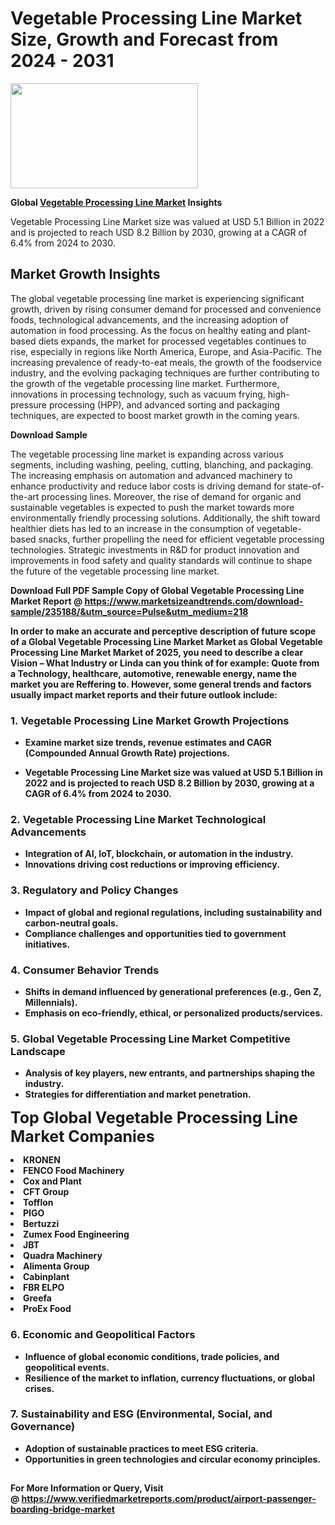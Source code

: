 <H1>Vegetable Processing Line Market Size, Growth and Forecast from 2024 - 2031</H1><img class="aligncenter size-medium wp-image-584254" src="https://thirdeyenews.in/wp-content/uploads/2024/09/Global-Market-Research-300x168.jpeg" alt="" width="300" height="168" /><p><strong>Global&nbsp;<a href="https://www.marketsizeandtrends.com/download-sample/235188/&amp;utm_source=Pulse&amp;utm_medium=218">Vegetable Processing Line Market</a> Insights</strong></p><p>Vegetable Processing Line Market size was valued at USD 5.1 Billion in 2022 and is projected to reach USD 8.2 Billion by 2030, growing at a CAGR of 6.4% from 2024 to 2030.</p><p><h2>Market Growth Insights</h2> <p>The global vegetable processing line market is experiencing significant growth, driven by rising consumer demand for processed and convenience foods, technological advancements, and the increasing adoption of automation in food processing. As the focus on healthy eating and plant-based diets expands, the market for processed vegetables continues to rise, especially in regions like North America, Europe, and Asia-Pacific. The increasing prevalence of ready-to-eat meals, the growth of the foodservice industry, and the evolving packaging techniques are further contributing to the growth of the vegetable processing line market. Furthermore, innovations in processing technology, such as vacuum frying, high-pressure processing (HPP), and advanced sorting and packaging techniques, are expected to boost market growth in the coming years.</p> <p><strong>Download Sample</strong></p> <p>The vegetable processing line market is expanding across various segments, including washing, peeling, cutting, blanching, and packaging. The increasing emphasis on automation and advanced machinery to enhance productivity and reduce labor costs is driving demand for state-of-the-art processing lines. Moreover, the rise of demand for organic and sustainable vegetables is expected to push the market towards more environmentally friendly processing solutions. Additionally, the shift toward healthier diets has led to an increase in the consumption of vegetable-based snacks, further propelling the need for efficient vegetable processing technologies. Strategic investments in R&D for product innovation and improvements in food safety and quality standards will continue to shape the future of the vegetable processing line market.</p> <p><strong></p><p><span class=""><strong>Download Full PDF Sample Copy of Global Vegetable Processing Line Market Report</strong> @ <a href="https://www.marketsizeandtrends.com/download-sample/235188/&amp;utm_source=Pulse&amp;utm_medium=218" target="_blank">https://www.marketsizeandtrends.com/download-sample/235188/&amp;utm_source=Pulse&amp;utm_medium=218</a></span></p><p>In order to make an accurate and perceptive description of future scope of a Global&nbsp;Vegetable Processing Line Market Market as Global&nbsp;Vegetable Processing Line Market Market of 2025, you need to describe a clear Vision &ndash; What Industry or Linda can you think of for example: Quote from a Technology, healthcare, automotive, renewable energy, name the market you are Reffering to. However, some general trends and factors usually impact market reports and their future outlook include:</p><h3>1.&nbsp;<strong>Vegetable Processing Line Market Growth Projections</strong></h3><ul><li>Examine market size trends, revenue estimates and CAGR (Compounded Annual Growth Rate) projections.</li><li><p>Vegetable Processing Line Market size was valued at USD 5.1 Billion in 2022 and is projected to reach USD 8.2 Billion by 2030, growing at a CAGR of 6.4% from 2024 to 2030.</p></li></ul><h3>2.&nbsp;<strong>Vegetable Processing Line Market Technological Advancements</strong></h3><ul><li>Integration of AI, IoT, blockchain, or automation in the industry.</li><li>Innovations driving cost reductions or improving efficiency.</li></ul><h3>3.&nbsp;<strong>Regulatory and Policy Changes</strong></h3><ul><li>Impact of global and regional regulations, including sustainability and carbon-neutral goals.</li><li>Compliance challenges and opportunities tied to government initiatives.</li></ul><h3>4.&nbsp;<strong>Consumer Behavior Trends</strong></h3><ul><li>Shifts in demand influenced by generational preferences (e.g., Gen Z, Millennials).</li><li>Emphasis on eco-friendly, ethical, or personalized products/services.</li></ul><h3>5.&nbsp;<strong>Global Vegetable Processing Line Market Competitive Landscape</strong></h3><ul><li>Analysis of key players, new entrants, and partnerships shaping the industry.</li><li>Strategies for differentiation and market penetration.</li></ul><p data-pm-slice="1 1 []"><span style="color: inherit; font-family: inherit; font-size: 25px;">Top Global Vegetable Processing Line Market Companies</span></p><div class="" data-test-id=""><p><li>KRONEN</li><li> FENCO Food Machinery</li><li> Cox and Plant</li><li> CFT Group</li><li> Tofflon</li><li> PIGO</li><li> Bertuzzi</li><li> Zumex Food Engineering</li><li> JBT</li><li> Quadra Machinery</li><li> Alimenta Group</li><li> Cabinplant</li><li> FBR ELPO</li><li> Greefa</li><li> ProEx Food</li></p></div><h3>6.&nbsp;<strong>Economic and Geopolitical Factors</strong></h3><ul><li>Influence of global economic conditions, trade policies, and geopolitical events.</li><li>Resilience of the market to inflation, currency fluctuations, or global crises.</li></ul><h3>7.&nbsp;<strong>Sustainability and ESG (Environmental, Social, and Governance)</strong></h3><ul><li>Adoption of sustainable practices to meet ESG criteria.</li><li>Opportunities in green technologies and circular economy principles.</li></ul><h2><strong style="font-size: 14px;">For More Information or Query, Visit @&nbsp;</strong><a style="background-color: #ffffff; font-size: 14px;" href="https://www.marketsizeandtrends.com/report/vegetable-processing-line-market/" target="_blank">https://www.verifiedmarketreports.com/product/airport-passenger-boarding-bridge-market</a></h2>
